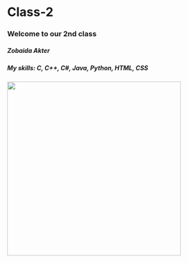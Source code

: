 # Class-2
### Welcome to our 2nd class

##### Zobaida Akter
##### My skills: C, C++, C#, Java, Python, HTML, CSS

<img src="https://encrypted-tbn0.gstatic.com/images?q=tbn:ANd9GcTym3knU-KiUq2b4TRediRrI9l1RbdO44zl3A&usqp=CAU"
     align="left"
     width="400">
